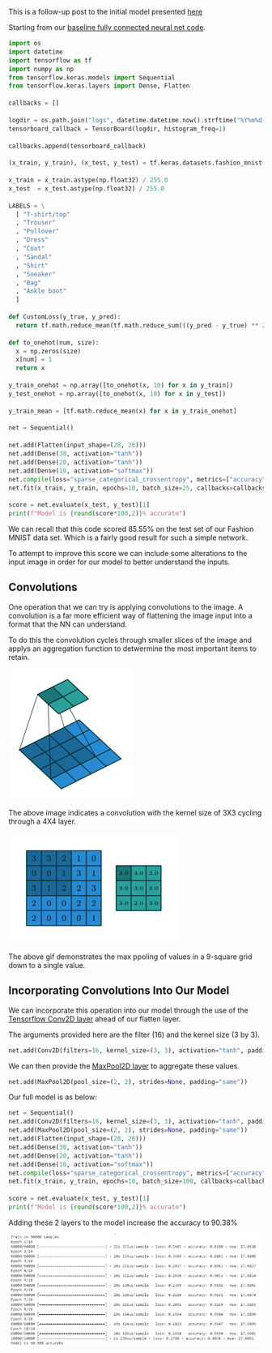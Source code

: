 This is a follow-up post to the initial model presented [here](https://jackemcpherson.com/2020/02/21/Neural-Network-For-Fashion-MNIST.html)

Starting from our [baseline fully connected neural net code](https://github.com/jackemcpherson/Neural_Nets/blob/master/Scripts/Fashion_MNIST.py).

```python
import os
import datetime
import tensorflow as tf
import numpy as np
from tensorflow.keras.models import Sequential
from tensorflow.keras.layers import Dense, Flatten

callbacks = []

logdir = os.path.join("logs", datetime.datetime.now().strftime("%Y%m%d-%H%M%S"))
tensorboard_callback = TensorBoard(logdir, histogram_freq=1)

callbacks.append(tensorboard_callback)

(x_train, y_train), (x_test, y_test) = tf.keras.datasets.fashion_mnist.load_data()

x_train = x_train.astype(np.float32) / 255.0
x_test  = x_test.astype(np.float32) / 255.0

LABELS = \
  [ "T-shirt/top"
  , "Trouser"
  , "Pullover"
  , "Dress"
  , "Coat"
  , "Sandal"
  , "Shirt"
  , "Sneaker"
  , "Bag"
  , "Ankle boot"
  ]

def CustomLoss(y_true, y_pred):
  return tf.math.reduce_mean(tf.math.reduce_sum(((y_pred - y_true) ** 2),axis=-1))

def to_onehot(num, size):
  x = np.zeros(size)
  x[num] = 1
  return x

y_train_onehot = np.array([to_onehot(x, 10) for x in y_train])
y_test_onehot = np.array([to_onehot(x, 10) for x in y_test])

y_train_mean = [tf.math.reduce_mean(x) for x in y_train_onehot]

net = Sequential()

net.add(Flatten(input_shape=(28, 28)))
net.add(Dense(30, activation="tanh"))
net.add(Dense(20, activation="tanh"))
net.add(Dense(10, activation="softmax"))
net.compile(loss="sparse_categorical_crossentropy", metrics=["accuracy","mse"])
net.fit(x_train, y_train, epochs=10, batch_size=25, callbacks=callbacks)

score = net.evaluate(x_test, y_test)[1]
print(f"Model is {round(score*100,2)}% accurate")
```
We can recall that this code scored 85.55% on the test set of our Fashion MNIST data set. Which is a fairly good result for such a simple network.

To attempt to improve this score we can include some alterations to the input image in order for our model to better understand the inputs.

## Convolutions
One operation that we can try is applying convolutions to the image. A convolution is a far more efficient way of flattening the image input into a format that the NN can understand.

To do this the convolution cycles through smaller slices of the image and applys an aggregation function to detwermine the most important items to retain.

![An animation of the convolution cycling through an image.](https://raw.githubusercontent.com/jackemcpherson/jackemcpherson.github.io/master/images/no_padding_no_strides.gif)

The above image indicates a convolution with the kernel size of 3X3 cycling through a 4X4 layer.

![The Max Pooling operation performed at each step](https://raw.githubusercontent.com/jackemcpherson/jackemcpherson.github.io/master/images/numerical_max_pooling.gif)

The above gif demonstrates the max ppoling of values in a 9-square grid down to a single value.

## Incorporating Convolutions Into Our Model
We can incorporate this operation into our model through the use of the [Tensorflow Conv2D layer](https://www.tensorflow.org/api_docs/python/tf/keras/layers/Conv2D) ahead of our flatten layer.

The arguments provided here are the filter (16) and the kernel size (3 by 3).
```python
net.add(Conv2D(filters=16, kernel_size=(3, 3), activation="tanh", padding="same"))
```
We can then provide the [MaxPool2D layer](https://www.tensorflow.org/api_docs/python/tf/keras/layers/MaxPool2D) to aggregate these values.
 
```python
net.add(MaxPool2D(pool_size=(2, 2), strides=None, padding="same"))

```
Our full model is as below:

```python
net = Sequential()
net.add(Conv2D(filters=16, kernel_size=(3, 3), activation="tanh", padding="same"))
net.add(MaxPool2D(pool_size=(2, 2), strides=None, padding="same"))
net.add(Flatten(input_shape=(28, 28)))
net.add(Dense(30, activation="tanh"))
net.add(Dense(20, activation="tanh"))
net.add(Dense(10, activation="softmax"))
net.compile(loss="sparse_categorical_crossentropy", metrics=["accuracy","mse"])
net.fit(x_train, y_train, epochs=10, batch_size=100, callbacks=callbacks)

score = net.evaluate(x_test, y_test)[1]
print(f"Model is {round(score*100,2)}% accurate")
```

Adding these 2 layers to the model increase the accuracy to 90.38%

![Score](https://raw.githubusercontent.com/jackemcpherson/jackemcpherson.github.io/master/images/Score.png)